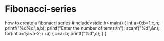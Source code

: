 # Fibonacci-series
how to create a fibonacci series
#include<stdio.h>
main()
{
    int a=0;b=1,c,n;
    printf("%d%d",a,b);
    printf("Enter the number of terms:\n");
    scanf("%d",&n);
    for(int a=1;a<n-2;++a)
    {
       c=a+b;
       printf("%d",c);
    }
}